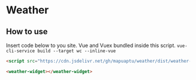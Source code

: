 # Weather

## How to use

Insert code below to you site. Vue and Vuex bundled inside this script. `vue-cli-service build --target wc --inline-vue`

```html
<script src="https://cdn.jsdelivr.net/gh/mapuaptu/weather/dist/weather-widget.min.js"></script>

<weather-widget></weather-widget>
```
